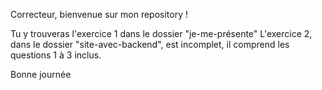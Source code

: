Correcteur, bienvenue sur mon repository !

Tu y trouveras l'exercice 1 dans le dossier "je-me-présente"
L'exercice 2, dans le dossier "site-avec-backend", est incomplet, il comprend les questions 1 à 3 inclus.

Bonne journée
